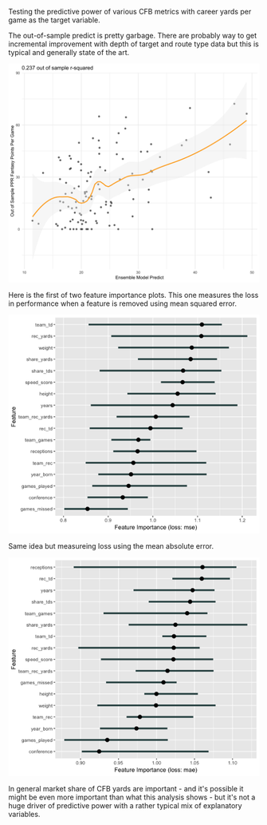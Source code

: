 Testing the predictive power of various CFB metrics with career yards per game as the target variable.

The out-of-sample predict is pretty garbage. There are probably way to get incremental
improvement with depth of target and route type data but this is typical and generally
state of the art.

![alt text](https://github.com/friscojosh/market-share/blob/master/oos_plot.png "")

Here is the first of two feature importance plots. This one measures the loss in performance
when a feature is removed using mean squared error.

![alt text](https://github.com/friscojosh/market-share/blob/master/mse.png "")

Same idea but measureing loss using the mean absolute error.

![alt text](https://github.com/friscojosh/market-share/blob/master/mae.png "")

In general market share of CFB yards are important - and it's possible it might be even more important
than what this analysis shows - but it's not a huge driver of predictive power with
a rather typical mix of explanatory variables.
